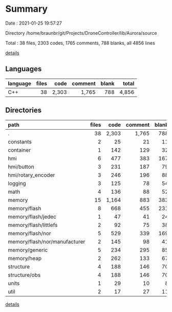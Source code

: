 # Summary

Date : 2021-01-25 19:57:27

Directory /home/braunbr/git/Projects/DroneController/lib/Aurora/source

Total : 38 files,  2303 codes, 1765 comments, 788 blanks, all 4856 lines

[details](details.md)

## Languages
| language | files | code | comment | blank | total |
| :--- | ---: | ---: | ---: | ---: | ---: |
| C++ | 38 | 2,303 | 1,765 | 788 | 4,856 |

## Directories
| path | files | code | comment | blank | total |
| :--- | ---: | ---: | ---: | ---: | ---: |
| . | 38 | 2,303 | 1,765 | 788 | 4,856 |
| constants | 2 | 25 | 21 | 11 | 57 |
| container | 1 | 142 | 129 | 32 | 303 |
| hmi | 6 | 477 | 383 | 167 | 1,027 |
| hmi/button | 3 | 231 | 187 | 79 | 497 |
| hmi/rotary_encoder | 3 | 246 | 196 | 88 | 530 |
| logging | 3 | 125 | 78 | 54 | 257 |
| math | 4 | 136 | 88 | 52 | 276 |
| memory | 15 | 1,164 | 883 | 383 | 2,430 |
| memory/flash | 8 | 668 | 455 | 231 | 1,354 |
| memory/flash/jedec | 1 | 47 | 41 | 24 | 112 |
| memory/flash/littlefs | 2 | 92 | 75 | 38 | 205 |
| memory/flash/nor | 5 | 529 | 339 | 169 | 1,037 |
| memory/flash/nor/manufacturer | 2 | 145 | 98 | 41 | 284 |
| memory/generic | 5 | 234 | 295 | 85 | 614 |
| memory/heap | 2 | 262 | 133 | 67 | 462 |
| structure | 4 | 188 | 146 | 70 | 404 |
| structure/obs | 4 | 188 | 146 | 70 | 404 |
| units | 1 | 29 | 10 | 8 | 47 |
| util | 2 | 17 | 27 | 11 | 55 |

[details](details.md)